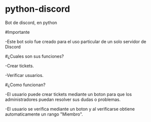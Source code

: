 # python-discord
Bot de discord, en python

#Importante

-Este bot solo fue creado para el uso particular de un solo servidor de Discord

#¿Cuales son sus funciones?

-Crear tickets. 

-Verificar usuarios.

#¿Como funcionan?

-El usuario puede crear tickets mediante un boton para que los administradores puedan resolver sus dudas o problemas.

-El usuario se verifica mediante un boton y al verificarse obtiene automaticamente un rango "Miembro".


